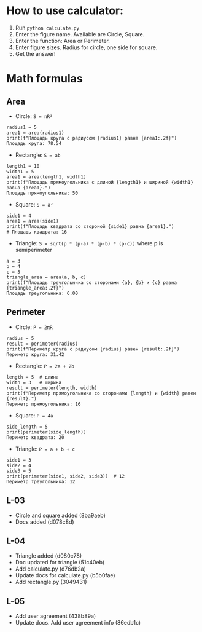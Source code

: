 
# How to use calculator:
1. Run `python calculate.py`
2. Enter the figure name. Available are Circle, Square.
3. Enter the function: Area or Perimeter.
4. Enter figure sizes. Radius for circle, one side for square.
5. Get the answer!

# Math formulas
## Area
- Circle: `S = πR²`
```
radius1 = 5
area1 = area(radius1)
print(f"Площадь круга с радиусом {radius1} равна {area1:.2f}")
Площадь круга: 78.54
```

- Rectangle: `S = ab`
```
length1 = 10
width1 = 5
area1 = area(length1, width1)
print(f"Площадь прямоугольника с длиной {length1} и шириной {width1} равна {area1}.")
Площадь прямоугольника: 50
```

- Square: `S = a²`
```
side1 = 4
area1 = area(side1)
print(f"Площадь квадрата со стороной {side1} равна {area1}.")
# Площадь квадрата: 16
```

- Triangle: `S = sqrt(p * (p-a) * (p-b) * (p-c))` where p is semiperimeter
```
a = 3
b = 4
c = 5
triangle_area = area(a, b, c)
print(f"Площадь треугольника со сторонами {a}, {b} и {c} равна {triangle_area:.2f}")
Площадь треугольника: 6.00
```

## Perimeter
- Circle: `P = 2πR`
```
radius = 5
result = perimeter(radius)
print(f"Периметр круга с радиусом {radius} равен {result:.2f}")
Периметр круга: 31.42
```

- Rectangle: `P = 2a + 2b`
```
length = 5  # длина
width = 3   # ширина
result = perimeter(length, width)
print(f"Периметр прямоугольника со сторонами {length} и {width} равен {result}.")
Периметр прямоугольника: 16
```

- Square: `P = 4a`
```
side_length = 5
print(perimeter(side_length)) 
Периметр квадрата: 20
```

- Triangle: `P = a + b + c`
```
side1 = 3
side2 = 4
side3 = 5
print(perimeter(side1, side2, side3))  # 12
Периметр треугольника: 12
```

## L-03
- Circle and square added (8ba9aeb)
- Docs added (d078c8d)

## L-04
- Triangle added (d080c78)
- Doc updated for triangle (51c40eb)
- Add calculate.py (d76db2a)
- Update docs for calculate.py (b5b0fae)
- Add rectangle.py (3049431)

## L-05
- Add user agreement (438b89a)
- Update docs. Add user agreement info (86edb1c)

